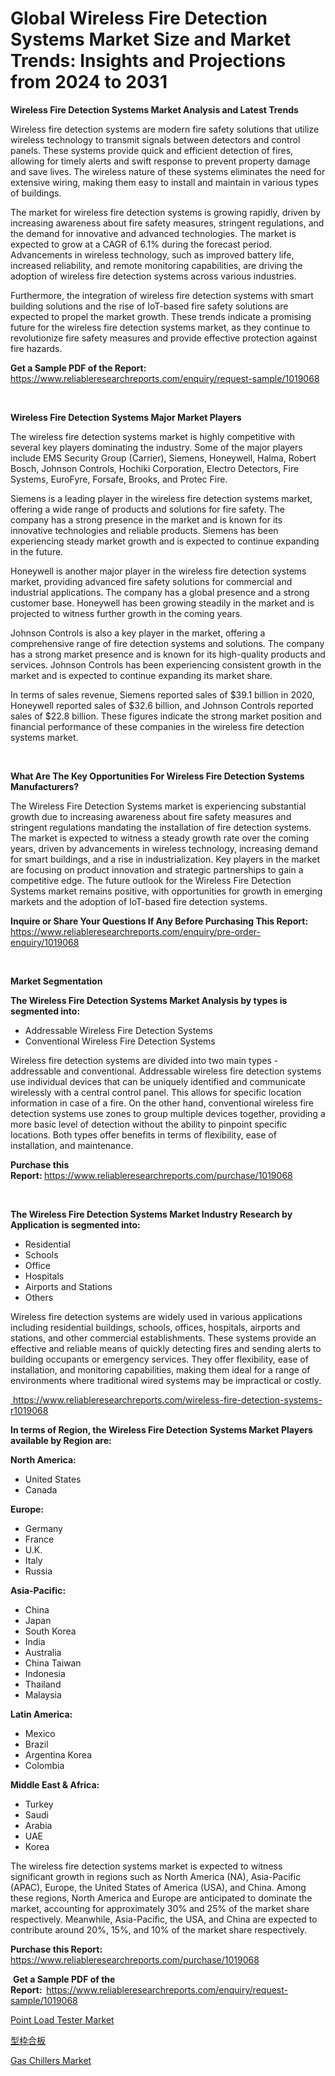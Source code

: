 <p><h1>Global Wireless Fire Detection Systems Market Size and Market Trends: Insights and Projections from 2024 to 2031</h1></p><p><strong>Wireless Fire Detection Systems Market Analysis and Latest Trends</strong></p>
<p><p>Wireless fire detection systems are modern fire safety solutions that utilize wireless technology to transmit signals between detectors and control panels. These systems provide quick and efficient detection of fires, allowing for timely alerts and swift response to prevent property damage and save lives. The wireless nature of these systems eliminates the need for extensive wiring, making them easy to install and maintain in various types of buildings.</p><p>The market for wireless fire detection systems is growing rapidly, driven by increasing awareness about fire safety measures, stringent regulations, and the demand for innovative and advanced technologies. The market is expected to grow at a CAGR of 6.1% during the forecast period. Advancements in wireless technology, such as improved battery life, increased reliability, and remote monitoring capabilities, are driving the adoption of wireless fire detection systems across various industries.</p><p>Furthermore, the integration of wireless fire detection systems with smart building solutions and the rise of IoT-based fire safety solutions are expected to propel the market growth. These trends indicate a promising future for the wireless fire detection systems market, as they continue to revolutionize fire safety measures and provide effective protection against fire hazards.</p></p>
<p><strong>Get a Sample PDF of the Report:&nbsp;</strong> <a href="https://www.reliableresearchreports.com/enquiry/request-sample/1019068">https://www.reliableresearchreports.com/enquiry/request-sample/1019068</a></p>
<p>&nbsp;</p>
<p><strong>Wireless Fire Detection Systems Major Market Players</strong></p>
<p><p>The wireless fire detection systems market is highly competitive with several key players dominating the industry. Some of the major players include EMS Security Group (Carrier), Siemens, Honeywell, Halma, Robert Bosch, Johnson Controls, Hochiki Corporation, Electro Detectors, Fire Systems, EuroFyre, Forsafe, Brooks, and Protec Fire.</p><p>Siemens is a leading player in the wireless fire detection systems market, offering a wide range of products and solutions for fire safety. The company has a strong presence in the market and is known for its innovative technologies and reliable products. Siemens has been experiencing steady market growth and is expected to continue expanding in the future.</p><p>Honeywell is another major player in the wireless fire detection systems market, providing advanced fire safety solutions for commercial and industrial applications. The company has a global presence and a strong customer base. Honeywell has been growing steadily in the market and is projected to witness further growth in the coming years.</p><p>Johnson Controls is also a key player in the market, offering a comprehensive range of fire detection systems and solutions. The company has a strong market presence and is known for its high-quality products and services. Johnson Controls has been experiencing consistent growth in the market and is expected to continue expanding its market share.</p><p>In terms of sales revenue, Siemens reported sales of $39.1 billion in 2020, Honeywell reported sales of $32.6 billion, and Johnson Controls reported sales of $22.8 billion. These figures indicate the strong market position and financial performance of these companies in the wireless fire detection systems market.</p></p>
<p>&nbsp;</p>
<p><strong>What Are The Key Opportunities For Wireless Fire Detection Systems Manufacturers?</strong></p>
<p><p>The Wireless Fire Detection Systems market is experiencing substantial growth due to increasing awareness about fire safety measures and stringent regulations mandating the installation of fire detection systems. The market is expected to witness a steady growth rate over the coming years, driven by advancements in wireless technology, increasing demand for smart buildings, and a rise in industrialization. Key players in the market are focusing on product innovation and strategic partnerships to gain a competitive edge. The future outlook for the Wireless Fire Detection Systems market remains positive, with opportunities for growth in emerging markets and the adoption of IoT-based fire detection systems.</p></p>
<p><strong>Inquire or Share Your Questions If Any Before Purchasing This Report:</strong> <a href="https://www.reliableresearchreports.com/enquiry/pre-order-enquiry/1019068">https://www.reliableresearchreports.com/enquiry/pre-order-enquiry/1019068</a></p>
<p>&nbsp;</p>
<p><strong>Market Segmentation</strong></p>
<p><strong>The Wireless Fire Detection Systems Market Analysis by types is segmented into:</strong></p>
<p><ul><li>Addressable Wireless Fire Detection Systems</li><li>Conventional Wireless Fire Detection Systems</li></ul></p>
<p><p>Wireless fire detection systems are divided into two main types - addressable and conventional. Addressable wireless fire detection systems use individual devices that can be uniquely identified and communicate wirelessly with a central control panel. This allows for specific location information in case of a fire. On the other hand, conventional wireless fire detection systems use zones to group multiple devices together, providing a more basic level of detection without the ability to pinpoint specific locations. Both types offer benefits in terms of flexibility, ease of installation, and maintenance.</p></p>
<p><strong>Purchase this Report:&nbsp;</strong><a href="https://www.reliableresearchreports.com/purchase/1019068">https://www.reliableresearchreports.com/purchase/1019068</a></p>
<p>&nbsp;</p>
<p><strong>The Wireless Fire Detection Systems Market Industry Research by Application is segmented into:</strong></p>
<p><ul><li>Residential</li><li>Schools</li><li>Office</li><li>Hospitals</li><li>Airports and Stations</li><li>Others</li></ul></p>
<p><p>Wireless fire detection systems are widely used in various applications including residential buildings, schools, offices, hospitals, airports and stations, and other commercial establishments. These systems provide an effective and reliable means of quickly detecting fires and sending alerts to building occupants or emergency services. They offer flexibility, ease of installation, and monitoring capabilities, making them ideal for a range of environments where traditional wired systems may be impractical or costly.</p></p>
<p><a href="https://www.reliableresearchreports.com/wireless-fire-detection-systems-r1019068">&nbsp;https://www.reliableresearchreports.com/wireless-fire-detection-systems-r1019068</a></p>
<p><strong>In terms of Region, the Wireless Fire Detection Systems Market Players available by Region are:</strong></p>
<p>
    <p> <strong> North America: </strong>
        <ul>
            <li>United States</li>
            <li>Canada</li>
        </ul>
        </p> 
    <p> <strong> Europe: </strong>
        <ul>
            <li>Germany</li>
            <li>France</li>
            <li>U.K.</li>
            <li>Italy</li>
            <li>Russia</li>
        </ul>
        </p> 
    <p> <strong> Asia-Pacific: </strong>
        <ul>
            <li>China</li>
            <li>Japan</li>
            <li>South Korea</li>
            <li>India</li>
            <li>Australia</li>
            <li>China Taiwan</li>
            <li>Indonesia</li>
            <li>Thailand</li>
            <li>Malaysia</li>
        </ul>
        </p> 
    <p> <strong> Latin America: </strong>
        <ul>
            <li>Mexico</li>
            <li>Brazil</li>
            <li>Argentina Korea</li>
            <li>Colombia</li>
        </ul>
        </p> 
    <p> <strong> Middle East & Africa: </strong>
        <ul>
            <li>Turkey</li>
            <li>Saudi</li>
            <li>Arabia</li>
            <li>UAE</li>
            <li>Korea</li>
        </ul>
    </p>
    </p>
<p><p>The wireless fire detection systems market is expected to witness significant growth in regions such as North America (NA), Asia-Pacific (APAC), Europe, the United States of America (USA), and China. Among these regions, North America and Europe are anticipated to dominate the market, accounting for approximately 30% and 25% of the market share respectively. Meanwhile, Asia-Pacific, the USA, and China are expected to contribute around 20%, 15%, and 10% of the market share respectively.</p></p>
<p><strong>Purchase this Report: </strong><a href="https://www.reliableresearchreports.com/purchase/1019068">https://www.reliableresearchreports.com/purchase/1019068</a></p>
<p>&nbsp;<strong>Get a Sample PDF of the Report:&nbsp;&nbsp;</strong><a href="https://www.reliableresearchreports.com/enquiry/request-sample/1019068">https://www.reliableresearchreports.com/enquiry/request-sample/1019068</a></p>
<p><strong></strong></p>
<p><p><a href="https://github.com/julyju69/Market-Research-Report-List-3/blob/main/point-load-tester-market.md">Point Load Tester Market</a></p><p><a href="https://github.com/lababdou/Market-Research-Report-List-3/blob/main/558293034975.md">型枠合板</a></p><p><a href="https://github.com/nathandecarvalho/Market-Research-Report-List-3/blob/main/gas-chillers-market.md">Gas Chillers Market</a></p></p>